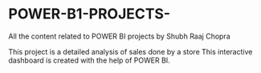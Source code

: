 # POWER-B1-PROJECTS-
All the content related to POWER BI projects by Shubh Raaj Chopra

This project is a detailed analysis of sales done by a store 
This interactive dashboard is created with the help of POWER BI.
